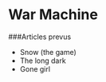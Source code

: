 War Machine
======================

###Articles prevus

- Snow (the game)
- The long dark
- Gone girl